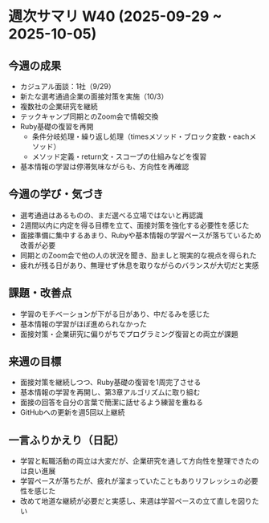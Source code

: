 # 週次サマリ W40 (2025-09-29 ~ 2025-10-05)

## 今週の成果
- カジュアル面談：1社（9/29）
- 新たな選考通過企業の面接対策を実施（10/3）
- 複数社の企業研究を継続
- テックキャンプ同期とのZoom会で情報交換
- Ruby基礎の復習を再開  
  - 条件分岐処理・繰り返し処理（timesメソッド・ブロック変数・eachメソッド）  
  - メソッド定義・return文・スコープの仕組みなどを復習
- 基本情報の学習は停滞気味ながらも、方向性を再確認

## 今週の学び・気づき
- 選考通過はあるものの、まだ選べる立場ではないと再認識
- 2週間以内に内定を得る目標を立て、面接対策を強化する必要性を感じた
- 面接準備に集中するあまり、Rubyや基本情報の学習ペースが落ちているため改善が必要
- 同期とのZoom会で他の人の状況を聞き、励ましと現実的な視点を得られた
- 疲れが残る日があり、無理せず休息を取りながらのバランスが大切だと実感

## 課題・改善点
- 学習のモチベーションが下がる日があり、中だるみを感じた
- 基本情報の学習がほぼ進められなかった
- 面接対策・企業研究に偏りがちでプログラミング復習との両立が課題

## 来週の目標
- 面接対策を継続しつつ、Ruby基礎の復習を1周完了させる
- 基本情報の学習を再開し、第3章アルゴリズムに取り組む
- 面接の回答を自分の言葉で簡潔に話せるよう練習を重ねる
- GitHubへの更新を週5回以上継続

## 一言ふりかえり（日記）
- 学習と転職活動の両立は大変だが、企業研究を通して方向性を整理できたのは良い進展
- 学習ペースが落ちたが、疲れが溜まっていたこともありリフレッシュの必要性を感じた
- 改めて地道な継続が必要だと実感し、来週は学習ペースの立て直しを図りたい
